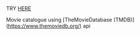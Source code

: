 TRY [HERE](https://whispering-sierra-96301.herokuapp.com/)

Movie catalogue using [TheMovieDatabase (TMDB)] (https://www.themoviedb.org/) api

